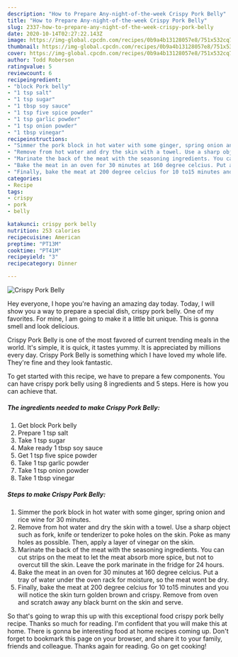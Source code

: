 ```yaml
---
description: "How to Prepare Any-night-of-the-week Crispy Pork Belly"
title: "How to Prepare Any-night-of-the-week Crispy Pork Belly"
slug: 2337-how-to-prepare-any-night-of-the-week-crispy-pork-belly
date: 2020-10-14T02:27:22.143Z
image: https://img-global.cpcdn.com/recipes/0b9a4b13128057e8/751x532cq70/crispy-pork-belly-recipe-main-photo.jpg
thumbnail: https://img-global.cpcdn.com/recipes/0b9a4b13128057e8/751x532cq70/crispy-pork-belly-recipe-main-photo.jpg
cover: https://img-global.cpcdn.com/recipes/0b9a4b13128057e8/751x532cq70/crispy-pork-belly-recipe-main-photo.jpg
author: Todd Roberson
ratingvalue: 5
reviewcount: 6
recipeingredient:
- "block Pork belly"
- "1 tsp salt"
- "1 tsp sugar"
- "1 tbsp soy sauce"
- "1 tsp five spice powder"
- "1 tsp garlic powder"
- "1 tsp onion powder"
- "1 tbsp vinegar"
recipeinstructions:
- "Simmer the pork block in hot water with some ginger, spring onion and rice wine for 30 minutes."
- "Remove from hot water and dry the skin with a towel. Use a sharp object such as fork, knife or tenderizer to poke holes on the skin. Poke as many holes as possible. Then, apply a layer of vinegar on the skin."
- "Marinate the back of the meat with the seasoning ingredients. You can cut strips on the meat to let the meat absorb more spice, but not to overcut till the skin. Leave the pork marinate in the fridge for 24 hours."
- "Bake the meat in an oven for 30 minutes at 160 degree celcius. Put a tray of water under the oven rack for moisture, so the meat wont be dry."
- "Finally, bake the meat at 200 degree celcius for 10 to15 minutes and you will notice the skin turn golden brown and crispy. Remove from oven and scratch away any black burnt on the skin and serve."
categories:
- Recipe
tags:
- crispy
- pork
- belly

katakunci: crispy pork belly 
nutrition: 253 calories
recipecuisine: American
preptime: "PT13M"
cooktime: "PT41M"
recipeyield: "3"
recipecategory: Dinner

---
```



![Crispy Pork Belly](https://img-global.cpcdn.com/recipes/0b9a4b13128057e8/751x532cq70/crispy-pork-belly-recipe-main-photo.jpg)

Hey everyone, I hope you're having an amazing day today. Today, I will show you a way to prepare a special dish, crispy pork belly. One of my favorites. For mine, I am going to make it a little bit unique. This is gonna smell and look delicious.

Crispy Pork Belly is one of the most favored of current trending meals in the world. It's simple, it is quick, it tastes yummy. It is appreciated by millions every day. Crispy Pork Belly is something which I have loved my whole life. They're fine and they look fantastic.




To get started with this recipe, we have to prepare a few components. You can have crispy pork belly using 8 ingredients and 5 steps. Here is how you can achieve that.

<!--inarticleads1-->

##### The ingredients needed to make Crispy Pork Belly:

1. Get block Pork belly
1. Prepare 1 tsp salt
1. Take 1 tsp sugar
1. Make ready 1 tbsp soy sauce
1. Get 1 tsp five spice powder
1. Take 1 tsp garlic powder
1. Take 1 tsp onion powder
1. Take 1 tbsp vinegar




<!--inarticleads2-->

##### Steps to make Crispy Pork Belly:

1. Simmer the pork block in hot water with some ginger, spring onion and rice wine for 30 minutes.
1. Remove from hot water and dry the skin with a towel. Use a sharp object such as fork, knife or tenderizer to poke holes on the skin. Poke as many holes as possible. Then, apply a layer of vinegar on the skin.
1. Marinate the back of the meat with the seasoning ingredients. You can cut strips on the meat to let the meat absorb more spice, but not to overcut till the skin. Leave the pork marinate in the fridge for 24 hours.
1. Bake the meat in an oven for 30 minutes at 160 degree celcius. Put a tray of water under the oven rack for moisture, so the meat wont be dry.
1. Finally, bake the meat at 200 degree celcius for 10 to15 minutes and you will notice the skin turn golden brown and crispy. Remove from oven and scratch away any black burnt on the skin and serve.




So that's going to wrap this up with this exceptional food crispy pork belly recipe. Thanks so much for reading. I'm confident that you will make this at home. There is gonna be interesting food at home recipes coming up. Don't forget to bookmark this page on your browser, and share it to your family, friends and colleague. Thanks again for reading. Go on get cooking!
